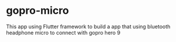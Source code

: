 # gopro-micro
This app using Flutter framework to build a app that using bluetooth headphone micro to connect with gopro hero 9
